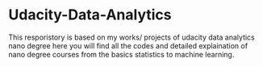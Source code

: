 # Udacity-Data-Analytics
This resporistory is based on my works/ projects of udacity data analytics nano degree
here you will find all the codes and detailed explaination of nano degree courses from the basics statistics to machine learning.
